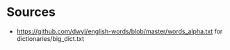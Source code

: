# Sources

- https://github.com/dwyl/english-words/blob/master/words_alpha.txt for dictionaries/big_dict.txt